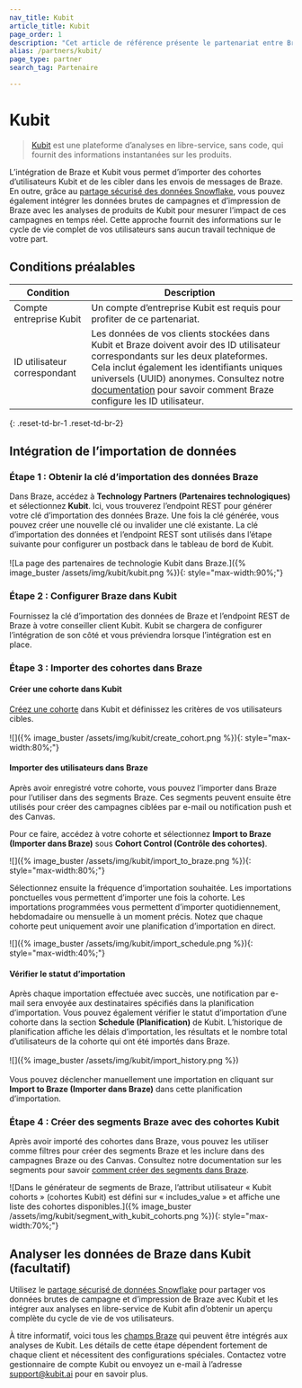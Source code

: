 ```yaml
---
nav_title: Kubit
article_title: Kubit
page_order: 1
description: "Cet article de référence présente le partenariat entre Braze et Kubit, une plateforme d’analyses sans code et en libre-service qui fournit des informations instantanées sur les produits, vous permettant d’importer les cohortes utilisateur de Kubit et de les cibler dans les envois de messages de Braze."
alias: /partners/kubit/
page_type: partner
search_tag: Partenaire

---
```


# Kubit

> [Kubit](https://kubit.ai/) est une plateforme d’analyses en libre-service, sans code, qui fournit des informations instantanées sur les produits. 

L’intégration de Braze et Kubit vous permet d’importer des cohortes d’utilisateurs Kubit et de les cibler dans les envois de messages de Braze. En outre, grâce au [partage sécurisé des données Snowflake]({{site.baseurl}}/partners/data_and_infrastructure_agility/data_warehouses/snowflake/), vous pouvez également intégrer les données brutes de campagnes et d’impression de Braze avec les analyses de produits de Kubit pour mesurer l’impact de ces campagnes en temps réel. Cette approche fournit des informations sur le cycle de vie complet de vos utilisateurs sans aucun travail technique de votre part.

## Conditions préalables

| Condition | Description |
|---|---|
|Compte entreprise Kubit | Un compte d’entreprise Kubit est requis pour profiter de ce partenariat. |
| ID utilisateur correspondant | Les données de vos clients stockées dans Kubit et Braze doivent avoir des ID utilisateur correspondants sur les deux plateformes. Cela inclut également les identifiants uniques universels (UUID) anonymes. Consultez notre [documentation]({{site.baseurl}}/developer_guide/platform_integration_guides/android/analytics/setting_user_ids/) pour savoir comment Braze configure les ID utilisateur. |
{: .reset-td-br-1 .reset-td-br-2} 

## Intégration de l’importation de données

### Étape 1 : Obtenir la clé d’importation des données Braze

Dans Braze, accédez à **Technology Partners (Partenaires technologiques)** et sélectionnez **Kubit**. Ici, vous trouverez l’endpoint REST pour générer votre clé d’importation des données Braze. Une fois la clé générée, vous pouvez créer une nouvelle clé ou invalider une clé existante. La clé d’importation des données et l’endpoint REST sont utilisés dans l’étape suivante pour configurer un postback dans le tableau de bord de Kubit.<br><br>![La page des partenaires de technologie Kubit dans Braze.]({% image_buster /assets/img/kubit/kubit.png %}){: style="max-width:90%;"}

### Étape 2 : Configurer Braze dans Kubit

Fournissez la clé d’importation des données de Braze et l’endpoint REST de Braze à votre conseiller client Kubit. Kubit se chargera de configurer l’intégration de son côté et vous préviendra lorsque l’intégration est en place.  

### Étape 3 : Importer des cohortes dans Braze

#### Créer une cohorte dans Kubit
[Créez une cohorte](https://www.kubit.ai/doc/fundamentals#cohort) dans Kubit et définissez les critères de vos utilisateurs cibles.<br><br>![]({% image_buster /assets/img/kubit/create_cohort.png %}){: style="max-width:80%;"}

#### Importer des utilisateurs dans Braze
Après avoir enregistré votre cohorte, vous pouvez l’importer dans Braze pour l’utiliser dans des segments Braze. Ces segments peuvent ensuite être utilisés pour créer des campagnes ciblées par e-mail ou notification push et des Canvas.

Pour ce faire, accédez à votre cohorte et sélectionnez **Import to Braze (Importer dans Braze)** sous **Cohort Control (Contrôle des cohortes)**.

![]({% image_buster /assets/img/kubit/import_to_braze.png %}){: style="max-width:80%;"}

Sélectionnez ensuite la fréquence d’importation souhaitée. Les importations ponctuelles vous permettent d’importer une fois la cohorte. Les importations programmées vous permettent d’importer quotidiennement, hebdomadaire ou mensuelle à un moment précis. Notez que chaque cohorte peut uniquement avoir une planification d’importation en direct. 

![]({% image_buster /assets/img/kubit/import_schedule.png %}){: style="max-width:40%;"}

#### Vérifier le statut d’importation
Après chaque importation effectuée avec succès, une notification par e-mail sera envoyée aux destinataires spécifiés dans la planification d’importation. Vous pouvez également vérifier le statut d’importation d’une cohorte dans la section **Schedule (Planification)** de Kubit. L’historique de planification affiche les délais d’importation, les résultats et le nombre total d’utilisateurs de la cohorte qui ont été importés dans Braze.<br><br>![]({% image_buster /assets/img/kubit/import_history.png %})<br><br>Vous pouvez déclencher manuellement une importation en cliquant sur **Import to Braze (Importer dans Braze)** dans cette planification d’importation.

### Étape 4 : Créer des segments Braze avec des cohortes Kubit
Après avoir importé des cohortes dans Braze, vous pouvez les utiliser comme filtres pour créer des segments Braze et les inclure dans des campagnes Braze ou des Canvas. Consultez notre documentation sur les segments pour savoir [comment créer des segments dans Braze]({{site.baseurl}}/user_guide/engagement_tools/segments/creating_a_segment/#step-4-add-filters-to-your-segment).

![Dans le générateur de segments de Braze, l’attribut utilisateur « Kubit cohorts » (cohortes Kubit) est défini sur « includes_value » et affiche une liste des cohortes disponibles.]({% image_buster /assets/img/kubit/segment_with_kubit_cohorts.png %}){: style="max-width:70%;"}

## Analyser les données de Braze dans Kubit (facultatif)
Utilisez le [partage sécurisé de données Snowflake]({{site.baseurl}}/partners/data_and_infrastructure_agility/data_warehouses/snowflake/) pour partager vos données brutes de campagne et d’impression de Braze avec Kubit et les intégrer aux analyses en libre-service de Kubit afin d’obtenir un aperçu complète du cycle de vie de vos utilisateurs.

À titre informatif, voici tous les [champs Braze]({{site.baseurl}}/assets/download_file/data-sharing-raw-table-schemas.txt?ed79384e6ac6a97fe3b3d9f76852b7c2) qui peuvent être intégrés aux analyses de Kubit. Les détails de cette étape dépendent fortement de chaque client et nécessitent des configurations spéciales. Contactez votre gestionnaire de compte Kubit ou envoyez un e-mail à l’adresse [support@kubit.ai](support@kubit.ai) pour en savoir plus.
